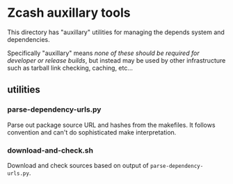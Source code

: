 # Zcash auxillary tools

This directory has "auxillary" utilities for managing the depends system
and dependencies.

Specifically "auxillary" means *none of these should be required
for developer or release builds*, but instead may be used by other
infrastructure such as tarball link checking, caching, etc…

## utilities

### parse-dependency-urls.py

Parse out package source URL and hashes from the makefiles. It follows
convention and can't do sophisticated make interpretation.

### download-and-check.sh

Download and check sources based on output of `parse-dependency-urls.py`.
